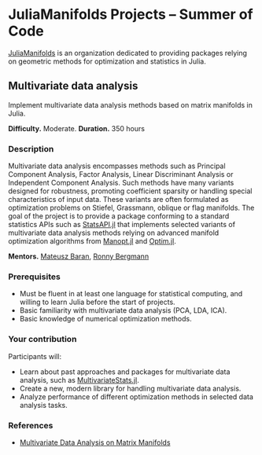 # JuliaManifolds Projects – Summer of Code

[JuliaManifolds](https://github.com/JuliaManifolds) is an organization dedicated to providing packages relying on geometric methods for optimization and statistics in Julia.

## Multivariate data analysis

Implement multivariate data analysis methods based on matrix manifolds in Julia.

**Difficulty.** Moderate. **Duration.** 350 hours

### Description

Multivariate data analysis encompasses methods such as Principal Component Analysis, Factor Analysis, Linear Discriminant Analysis or Independent Component Analysis. Such methods have many variants designed for robustness, promoting coefficient sparsity or handling special characteristics of input data. These variants are often formulated as optimization problems on Stiefel, Grassmann, oblique or flag manifolds. The goal of the project is to provide a package conforming to a standard statistics APIs such as [StatsAPI.jl](https://github.com/JuliaStats/StatsAPI.jl) that implements selected variants of multivariate data analysis methods relying on advanced manifold optimization algorithms from [Manopt.jl](https://github.com/JuliaManifolds/Manopt.jl) and [Optim.jl](https://github.com/JuliaNLSolvers/Optim.jl).

**Mentors.** [Mateusz Baran](https://github.com/mateuszbaran), [Ronny Bergmann](https://github.com/kellertuer)

### Prerequisites

-   Must be fluent in at least one language for statistical computing, and 
    willing to learn Julia before the start of projects.
-   Basic familiarity with multivariate data analysis (PCA, LDA, ICA).
-   Basic knowledge of numerical optimization methods.

### Your contribution

Participants will:

-   Learn about past approaches and packages for multivariate data analysis, such as [MultivariateStats.jl](https://github.com/JuliaStats/MultivariateStats.jl).
-   Create a new, modern library for handling multivariate data analysis.
-   Analyze performance of different optimization methods in selected data analysis tasks.

### References

-   [Multivariate Data Analysis on Matrix Manifolds](https://link.springer.com/book/10.1007/978-3-030-76974-1)
